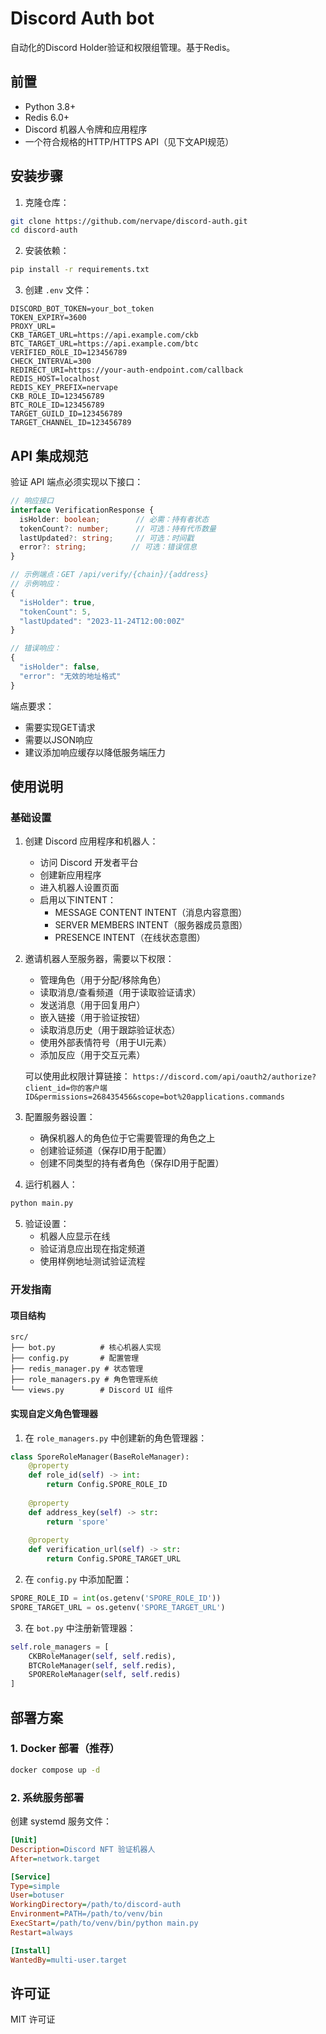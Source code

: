 # Discord Auth bot

自动化的Discord Holder验证和权限组管理。基于Redis。

## 前置

- Python 3.8+
- Redis 6.0+
- Discord 机器人令牌和应用程序
- 一个符合规格的HTTP/HTTPS API（见下文API规范）

## 安装步骤

1. 克隆仓库：
```bash
git clone https://github.com/nervape/discord-auth.git
cd discord-auth
```

2. 安装依赖：
```bash
pip install -r requirements.txt
```

3. 创建 `.env` 文件：
```env
DISCORD_BOT_TOKEN=your_bot_token
TOKEN_EXPIRY=3600
PROXY_URL=
CKB_TARGET_URL=https://api.example.com/ckb
BTC_TARGET_URL=https://api.example.com/btc
VERIFIED_ROLE_ID=123456789
CHECK_INTERVAL=300
REDIRECT_URI=https://your-auth-endpoint.com/callback
REDIS_HOST=localhost
REDIS_KEY_PREFIX=nervape
CKB_ROLE_ID=123456789
BTC_ROLE_ID=123456789
TARGET_GUILD_ID=123456789
TARGET_CHANNEL_ID=123456789
```

## API 集成规范

验证 API 端点必须实现以下接口：

```typescript
// 响应接口
interface VerificationResponse {
  isHolder: boolean;        // 必需：持有者状态
  tokenCount?: number;      // 可选：持有代币数量
  lastUpdated?: string;     // 可选：时间戳
  error?: string;          // 可选：错误信息
}

// 示例端点：GET /api/verify/{chain}/{address}
// 示例响应：
{
  "isHolder": true,
  "tokenCount": 5,
  "lastUpdated": "2023-11-24T12:00:00Z"
}

// 错误响应：
{
  "isHolder": false,
  "error": "无效的地址格式"
}
```

端点要求：
- 需要实现GET请求
- 需要以JSON响应
- 建议添加响应缓存以降低服务端压力

## 使用说明

### 基础设置

1. 创建 Discord 应用程序和机器人：
   - 访问 Discord 开发者平台
   - 创建新应用程序
   - 进入机器人设置页面
   - 启用以下INTENT：
     - MESSAGE CONTENT INTENT（消息内容意图）
     - SERVER MEMBERS INTENT（服务器成员意图）
     - PRESENCE INTENT（在线状态意图）

2. 邀请机器人至服务器，需要以下权限：
   - 管理角色（用于分配/移除角色）
   - 读取消息/查看频道（用于读取验证请求）
   - 发送消息（用于回复用户）
   - 嵌入链接（用于验证按钮）
   - 读取消息历史（用于跟踪验证状态）
   - 使用外部表情符号（用于UI元素）
   - 添加反应（用于交互元素）
   
   可以使用此权限计算链接：
   `https://discord.com/api/oauth2/authorize?client_id=你的客户端ID&permissions=268435456&scope=bot%20applications.commands`

3. 配置服务器设置：
   - 确保机器人的角色位于它需要管理的角色之上
   - 创建验证频道（保存ID用于配置）
   - 创建不同类型的持有者角色（保存ID用于配置）

4. 运行机器人：
```bash
python main.py
```

5. 验证设置：
   - 机器人应显示在线
   - 验证消息应出现在指定频道
   - 使用样例地址测试验证流程

### 开发指南

#### 项目结构

```
src/
├── bot.py          # 核心机器人实现
├── config.py       # 配置管理
├── redis_manager.py # 状态管理
├── role_managers.py # 角色管理系统
└── views.py        # Discord UI 组件
```

#### 实现自定义角色管理器

1. 在 `role_managers.py` 中创建新的角色管理器：
```python
class SporeRoleManager(BaseRoleManager):
    @property
    def role_id(self) -> int:
        return Config.SPORE_ROLE_ID
        
    @property
    def address_key(self) -> str:
        return 'spore'
        
    @property
    def verification_url(self) -> str:
        return Config.SPORE_TARGET_URL
```

2. 在 `config.py` 中添加配置：
```python
SPORE_ROLE_ID = int(os.getenv('SPORE_ROLE_ID'))
SPORE_TARGET_URL = os.getenv('SPORE_TARGET_URL')
```

3. 在 `bot.py` 中注册新管理器：
```python
self.role_managers = [
    CKBRoleManager(self, self.redis),
    BTCRoleManager(self, self.redis),
    SPORERoleManager(self, self.redis)
]
```

## 部署方案

### 1. Docker 部署（推荐）

```bash
docker compose up -d
```

### 2. 系统服务部署

创建 systemd 服务文件：
```ini
[Unit]
Description=Discord NFT 验证机器人
After=network.target

[Service]
Type=simple
User=botuser
WorkingDirectory=/path/to/discord-auth
Environment=PATH=/path/to/venv/bin
ExecStart=/path/to/venv/bin/python main.py
Restart=always

[Install]
WantedBy=multi-user.target
```

## 许可证

MIT 许可证
